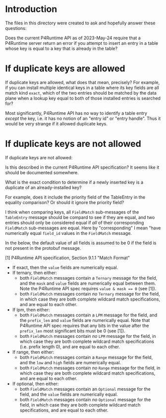 # Introduction

The files in this directory were created to ask and hopefully answer
these questions:

Does the current P4Runtime API as of 2023-May-24 require that a
P4Runtime server return an error if you attempt to insert an entry in
a table whose key is equal to a key that is already in the table?


# If duplicate keys are allowed

If duplicate keys are allowed, what does that mean, precisely?  For
example, if you can install multiple identical keys in a table where
its key fields are all match kind `exact`, which of the two entries
should be matched by the data plane when a lookup key equal to both of
those installed entries is searched for?

Most significantly, P4Runtime API has no way to identify a table entry
_except_ the key, i.e. it has no notion of an "entry id" or "entry
handle".  Thus it would be very strange if it allowed duplicate keys.


# If duplicate keys are not allowed

If duplicate keys are not allowed:

Is this described in the current P4Runtime API specification?  It
seems like it should be documented somewhere.

What is the exact condition to determine if a newly inserted key is a
duplicate of an already-installed key?

For example, does it include the priority field of the TableEntry in
the equality comparison?  Or should it ignore the priority field?

I think when comparing keys, all `FieldMatch` sub-messages of the
`TableEntry` message should be compard to see if they are equal, and
two entries should only be considered equal if _all_ of their
corresponding `FieldMatch` sub-messages are equal.  Here by
"corresponding" I mean "have numerically equal `field_id` values in
the `FieldMatch` message.

In the below, the default value of all fields is assumed to be 0 if
the field is not present in the protobuf message.

[1] P4Runtime API specification, Section 9.1.1 "Match Format"

+ If exact, then the `value` fields are numerically equal.
+ If ternary, then either:
  + both `FieldMatch` messages contain a `Ternary` message for the
    field, and the `mask` and `value` fields are numerically equal
    between them.  Note the P4Runtime API spec requires `value & mask
    == 0` (see [1]).
  + both `FieldMatch` messages contain _no_ `Ternary` message for the
    field, in which case they are both complete wildcard match
    specifications, and are equal to each other.
+ If lpm, then either:
  + both `FieldMatch` messages contain a `LPM` message for the field,
    and the `prefix_len` and `value` fields are numerically equal.
    Note that P4Runtime API spec requires that any bits in the value
    after the `prefix_len` most significant bits must be 0 (see [1]).
  + both `FieldMatch` messages contain _no_ `LPM` message for the
    field, in which case they are both complete wildcard match
    specifications (i.e. prefix length 0), and are equal to each
    other.
+ If range, then either:
  + both `FieldMatch` messages contain a `Range` message for the
    field, and the `low` and `high` fields are numerically equal.
  + both `FieldMatch` messages contain _no_ `Range` message for the
    field, in which case they are both complete wildcard match
    specifications, and are equal to each other.
+ If optional, then either:
  + both `FieldMatch` messages contain an `Optional` message for the
    field, and the `value` fields are numerically equal.
  + both `FieldMatch` messages contain _no_ `Optional` message for the
    field, in which case they are both complete wildcard match
    specifications, and are equal to each other.
